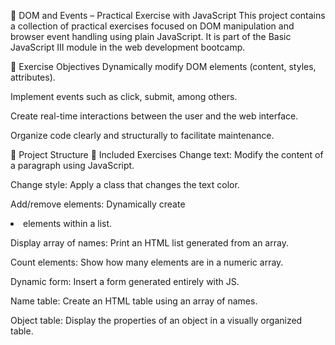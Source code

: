 🧪 DOM and Events – Practical Exercise with JavaScript
This project contains a collection of practical exercises focused on DOM manipulation and browser event handling using plain JavaScript. It is part of the Basic JavaScript III module in the web development bootcamp.

🎯 Exercise Objectives
Dynamically modify DOM elements (content, styles, attributes).

Implement events such as click, submit, among others.

Create real-time interactions between the user and the web interface.

Organize code clearly and structurally to facilitate maintenance.

📂 Project Structure
📌 Included Exercises
Change text: Modify the content of a paragraph using JavaScript.

Change style: Apply a class that changes the text color.

Add/remove elements: Dynamically create <li> elements within a list.

Display array of names: Print an HTML list generated from an array.

Count elements: Show how many elements are in a numeric array.

Dynamic form: Insert a form generated entirely with JS.

Name table: Create an HTML table using an array of names.

Object table: Display the properties of an object in a visually organized table.
